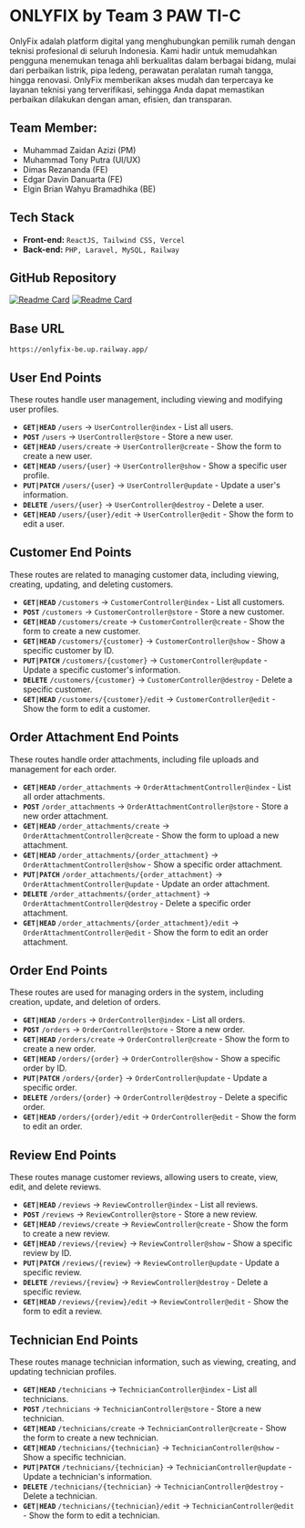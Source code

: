 # ONLYFIX by Team 3 PAW TI-C

OnlyFix adalah platform digital yang menghubungkan pemilik rumah dengan teknisi profesional di seluruh Indonesia. Kami hadir untuk memudahkan pengguna menemukan tenaga ahli berkualitas dalam berbagai bidang, mulai dari perbaikan listrik, pipa ledeng, perawatan peralatan rumah tangga, hingga renovasi. OnlyFix memberikan akses mudah dan terpercaya ke layanan teknisi yang terverifikasi, sehingga Anda dapat memastikan perbaikan dilakukan dengan aman, efisien, dan transparan.

## Team Member:
- Muhammad Zaidan Azizi (PM)
- Muhammad Tony Putra (UI/UX)
- Dimas Rezananda (FE)
- Edgar Davin Danuarta (FE)
- Elgin Brian Wahyu Bramadhika (BE)

## Tech Stack
- **Front-end:** `ReactJS, Tailwind CSS, Vercel`
- **Back-end:** `PHP, Laravel, MySQL, Railway`

## GitHub Repository
[![Readme Card](https://github-readme-stats.vercel.app/api/pin/?username=elginbrian&repo=ONLYFIX-FE&theme=radical)](https://github.com/elginbrian/ONLYFIX-FE)
[![Readme Card](https://github-readme-stats.vercel.app/api/pin/?username=elginbrian&repo=ONLYFIX-BE&theme=radical)](https://github.com/elginbrian/ONLYFIX-BE)

## Base URL
`https://onlyfix-be.up.railway.app/`

## User End Points

These routes handle user management, including viewing and modifying user profiles.

-   **`GET|HEAD`** `/users` → `UserController@index` - List all users.
-   **`POST`** `/users` → `UserController@store` - Store a new user.
-   **`GET|HEAD`** `/users/create` → `UserController@create` - Show the form to create a new user.
-   **`GET|HEAD`** `/users/{user}` → `UserController@show` - Show a specific user profile.
-   **`PUT|PATCH`** `/users/{user}` → `UserController@update` - Update a user's information.
-   **`DELETE`** `/users/{user}` → `UserController@destroy` - Delete a user.
-   **`GET|HEAD`** `/users/{user}/edit` → `UserController@edit` - Show the form to edit a user.

## Customer End Points

These routes are related to managing customer data, including viewing, creating, updating, and deleting customers.

-   **`GET|HEAD`** `/customers` → `CustomerController@index` - List all customers.
-   **`POST`** `/customers` → `CustomerController@store` - Store a new customer.
-   **`GET|HEAD`** `/customers/create` → `CustomerController@create` - Show the form to create a new customer.
-   **`GET|HEAD`** `/customers/{customer}` → `CustomerController@show` - Show a specific customer by ID.
-   **`PUT|PATCH`** `/customers/{customer}` → `CustomerController@update` - Update a specific customer's information.
-   **`DELETE`** `/customers/{customer}` → `CustomerController@destroy` - Delete a specific customer.
-   **`GET|HEAD`** `/customers/{customer}/edit` → `CustomerController@edit` - Show the form to edit a customer.

## Order Attachment End Points

These routes handle order attachments, including file uploads and management for each order.

-   **`GET|HEAD`** `/order_attachments` → `OrderAttachmentController@index` - List all order attachments.
-   **`POST`** `/order_attachments` → `OrderAttachmentController@store` - Store a new order attachment.
-   **`GET|HEAD`** `/order_attachments/create` → `OrderAttachmentController@create` - Show the form to upload a new attachment.
-   **`GET|HEAD`** `/order_attachments/{order_attachment}` → `OrderAttachmentController@show` - Show a specific order attachment.
-   **`PUT|PATCH`** `/order_attachments/{order_attachment}` → `OrderAttachmentController@update` - Update an order attachment.
-   **`DELETE`** `/order_attachments/{order_attachment}` → `OrderAttachmentController@destroy` - Delete a specific order attachment.
-   **`GET|HEAD`** `/order_attachments/{order_attachment}/edit` → `OrderAttachmentController@edit` - Show the form to edit an order attachment.

## Order End Points

These routes are used for managing orders in the system, including creation, update, and deletion of orders.

-   **`GET|HEAD`** `/orders` → `OrderController@index` - List all orders.
-   **`POST`** `/orders` → `OrderController@store` - Store a new order.
-   **`GET|HEAD`** `/orders/create` → `OrderController@create` - Show the form to create a new order.
-   **`GET|HEAD`** `/orders/{order}` → `OrderController@show` - Show a specific order by ID.
-   **`PUT|PATCH`** `/orders/{order}` → `OrderController@update` - Update a specific order.
-   **`DELETE`** `/orders/{order}` → `OrderController@destroy` - Delete a specific order.
-   **`GET|HEAD`** `/orders/{order}/edit` → `OrderController@edit` - Show the form to edit an order.

## Review End Points

These routes manage customer reviews, allowing users to create, view, edit, and delete reviews.

-   **`GET|HEAD`** `/reviews` → `ReviewController@index` - List all reviews.
-   **`POST`** `/reviews` → `ReviewController@store` - Store a new review.
-   **`GET|HEAD`** `/reviews/create` → `ReviewController@create` - Show the form to create a new review.
-   **`GET|HEAD`** `/reviews/{review}` → `ReviewController@show` - Show a specific review by ID.
-   **`PUT|PATCH`** `/reviews/{review}` → `ReviewController@update` - Update a specific review.
-   **`DELETE`** `/reviews/{review}` → `ReviewController@destroy` - Delete a specific review.
-   **`GET|HEAD`** `/reviews/{review}/edit` → `ReviewController@edit` - Show the form to edit a review.

## Technician End Points

These routes manage technician information, such as viewing, creating, and updating technician profiles.

-   **`GET|HEAD`** `/technicians` → `TechnicianController@index` - List all technicians.
-   **`POST`** `/technicians` → `TechnicianController@store` - Store a new technician.
-   **`GET|HEAD`** `/technicians/create` → `TechnicianController@create` - Show the form to create a new technician.
-   **`GET|HEAD`** `/technicians/{technician}` → `TechnicianController@show` - Show a specific technician.
-   **`PUT|PATCH`** `/technicians/{technician}` → `TechnicianController@update` - Update a technician's information.
-   **`DELETE`** `/technicians/{technician}` → `TechnicianController@destroy` - Delete a technician.
-   **`GET|HEAD`** `/technicians/{technician}/edit` → `TechnicianController@edit` - Show the form to edit a technician.
